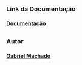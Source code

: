 ### Link da Documentação

#### [Documentação](https://documenter.getpostman.com/view/22369915/2s8YYCv69N)

##

### Autor 
#### [Gabriel Machado](https://github.com/gans92)